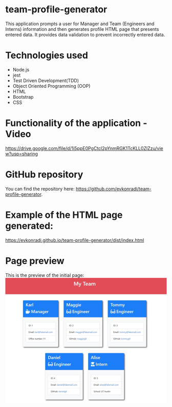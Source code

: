 # team-profile-generator

This application prompts a user for Manager and Team (Engineers and Interns) information and then generates profile HTML page that presents entered data.
It provides data validation to prevent incorrectly entered data.

# Technologies used

* Node.js
* jest
* Test Driven Development(TDD)
* Object Oriented Programming (OOP)
* HTML
* Bootstrap
* CSS

# Functionality of the application - Video

https://drive.google.com/file/d/1i5ppE0PgCtcl2pYnmRGK1TcKLL0ZlZzu/view?usp=sharing

# GitHub repository

You can find the repository here: https://github.com/evkonradi/team-profile-generator.

# Example of the HTML page generated:

https://evkonradi.github.io/team-profile-generator/dist/index.html

# Page preview

This is the preview of the initial page:
<img src="./src/PagePreview.jpg">